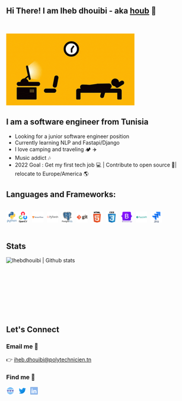 
## Hi There! I am Iheb dhouibi - aka [houb][website] :wave: 
<br>



![Welcome!](/assets/coder.gif)




## I am a software engineer from Tunisia



- Looking for a junior software engineer position 
- Currently learning NLP and Fastapi/Django 
- I love camping and traveling :camping: :airplane:
- Music addict :notes: 
- 2022 Goal : Get my first tech job :computer: | Contribute to open source :page_with_curl:| relocate to Europe/America :earth_americas:

## Languages and Frameworks:



<br>
<img align="left" width="30px" src="https://raw.githubusercontent.com/devicons/devicon/1119b9f84c0290e0f0b38982099a2bd027a48bf1/icons/python/python-original-wordmark.svg" >
<img align="left" width="30px" src="https://raw.githubusercontent.com/devicons/devicon/1119b9f84c0290e0f0b38982099a2bd027a48bf1/icons/opencv/opencv-original-wordmark.svg" style="padding-right:10px;">
<img align="left" width="30px" src="https://raw.githubusercontent.com/devicons/devicon/1119b9f84c0290e0f0b38982099a2bd027a48bf1/icons/tensorflow/tensorflow-original-wordmark.svg" style="padding-right:10px;">
<img align="left" width="30px" src="https://raw.githubusercontent.com/devicons/devicon/1119b9f84c0290e0f0b38982099a2bd027a48bf1/icons/pytorch/pytorch-original-wordmark.svg" style="padding-right:10px;">
<img align="left" width="30px" src="https://raw.githubusercontent.com/devicons/devicon/1119b9f84c0290e0f0b38982099a2bd027a48bf1/icons/postgresql/postgresql-original-wordmark.svg" style="padding-right:10px;">
<img align="left" width="30px" src="https://raw.githubusercontent.com/devicons/devicon/1119b9f84c0290e0f0b38982099a2bd027a48bf1/icons/git/git-original-wordmark.svg" style="padding-right:10px;">
<img align="left" width="30px" src="https://raw.githubusercontent.com/devicons/devicon/1119b9f84c0290e0f0b38982099a2bd027a48bf1/icons/html5/html5-original-wordmark.svg" style="padding-right:10px;">
<img align="left" width="30px" src="https://raw.githubusercontent.com/devicons/devicon/1119b9f84c0290e0f0b38982099a2bd027a48bf1/icons/css3/css3-original-wordmark.svg" style="padding-right:10px;">
<img align="left" width="30px" src="https://raw.githubusercontent.com/devicons/devicon/1119b9f84c0290e0f0b38982099a2bd027a48bf1/icons/bootstrap/bootstrap-original-wordmark.svg" style="padding-right:10px;">
<img align="left" width="30px" src="https://raw.githubusercontent.com/devicons/devicon/1119b9f84c0290e0f0b38982099a2bd027a48bf1/icons/fastapi/fastapi-original-wordmark.svg" style="padding-right:10px;">
<img align="left" width="30px" src="https://raw.githubusercontent.com/devicons/devicon/1119b9f84c0290e0f0b38982099a2bd027a48bf1/icons/jira/jira-original-wordmark.svg" style="padding-right:10px;">

<br>
<br>
<br>

## Stats 

<img align="left" alt="Ihebdhouibi | Github stats" src="https://github-readme-stats.vercel.app/api?username=Ihebdhouibi&show_icons=true&hide_border=true" />

<br>
<br>
<br>
<br>
<br>
<br>
<br>
<br>
<br>

## Let's Connect


### Email me :email:



:point_right: <a href="mailto:iheb.dhouibi@polytechnicien.tn">iheb.dhouibi@polytechnicien.tn</a>

### Find me :raised_hands:
[<img align="left" alt="Iheb dhouibi | Portfolio" width="22px" target="_blank" src="assets/website-48.png" style="padding-right:10px;"/>][website]
&nbsp;&nbsp;
[<img align="left" alt="Iheb dhouibi |Twitter" width="22px" target="_blank" src="assets/twitter-48.png" style="padding-right:10px;"/>][twitter]
&nbsp;&nbsp;
[<img align="left" alt="Iheb dhouibi | LinkedIn" width="22px" target="_blank" src="assets/linkedin-30.png" style="padding-right:10px; "/>][linkedin]
&nbsp;&nbsp;
<br>











[website]: https://ihebdhouibi.github.io/myportfolio/
[twitter]: https://twitter.com/dhouibi_iheb
[linkedin]: https://www.linkedin.com/in/dhouibiiheb/

